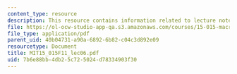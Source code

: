 ```yaml
---
content_type: resource
description: This resource contains information related to lecture notes.
file: https://ol-ocw-studio-app-qa.s3.amazonaws.com/courses/15-015-macro-and-international-economics-fall-2011/7b6e88bb4db25c725024d78334903f30_MIT15_015F11_lec06.pdf
file_type: application/pdf
parent_uid: 40b04731-a90a-6892-6b82-c04c3d892e09
resourcetype: Document
title: MIT15_015F11_lec06.pdf
uid: 7b6e88bb-4db2-5c72-5024-d78334903f30
---
```

